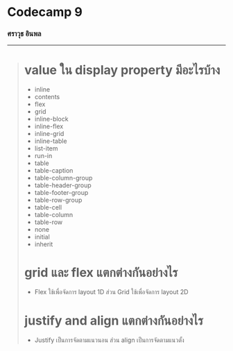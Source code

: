 # Codecamp 9

### ศราวุธ อินพล

---

> # value ใน display property มีอะไรบ้าง
>
> - inline
> - contents
> - flex
> - grid
> - inline-block
> - inline-flex
> - inline-grid
> - inline-table
> - list-item
> - run-in
> - table
> - table-caption
> - table-column-group
> - table-header-group
> - table-footer-group
> - table-row-group
> - table-cell
> - table-column
> - table-row
> - none
> - initial
> - inherit
>
> # grid และ flex แตกต่างกันอย่างไร
>
> - Flex ใช้เพื่อจัดการ layout 1D ส่วน Grid ใช้เพื่อจัดการ layout 2D
>
> # justify and align แตกต่างกันอย่างไร
>
> - Justify เป็นการจัดตามแนวนอน ส่วน align เป็นการจัดตามแนวตั้ง
